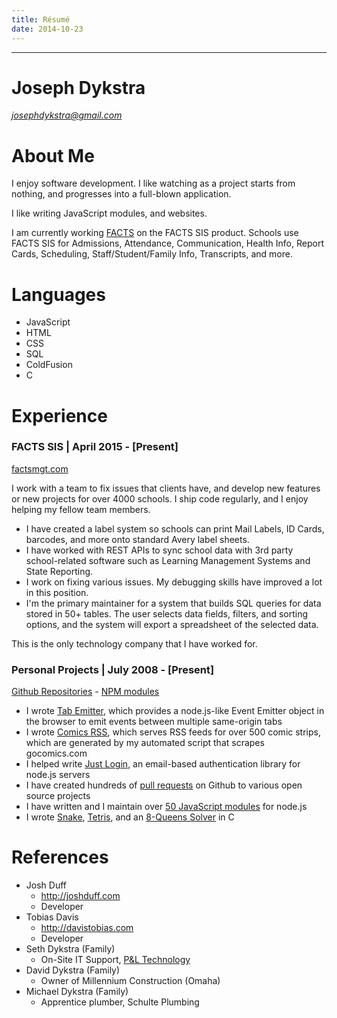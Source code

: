 ```yaml
---
title: Résumé
date: 2014-10-23
---
```


-----

# Joseph Dykstra

[*josephdykstra@gmail.com*](mailto:josephdykstra@gmail.com)

# About Me

I enjoy software development. I like watching as a project starts from nothing, and progresses into a full-blown application.

I like writing JavaScript modules, and websites.

I am currently working [FACTS](https://factsmgt.com/administration/student-information-system/) on the FACTS SIS product.  Schools use FACTS SIS for Admissions, Attendance, Communication, Health Info, Report Cards, Scheduling, Staff/Student/Family Info, Transcripts, and more.

# Languages

- JavaScript
- HTML
- CSS
- SQL
- ColdFusion
- C

<!--
- (And I'm excited to learn more!  I'm wanting to learn Go, Python, and possibly Kotlin.)
-->

# Experience

### FACTS SIS | April 2015 - [Present]

<!--
April 6, 2015
-->

[factsmgt.com](https://factsmgt.com/)

I work with a team to fix issues that clients have, and develop new features or new projects for over 4000 schools. I ship code regularly, and I enjoy helping my fellow team members.

- I have created a label system so schools can print Mail Labels, ID Cards, barcodes, and more onto standard Avery label sheets.
- I have worked with REST APIs to sync school data with 3rd party school-related software such as Learning Management Systems and State Reporting.
- I work on fixing various issues. My debugging skills have improved a lot in this position.
- I'm the primary maintainer for a system that builds SQL queries for data stored in 50+ tables.  The user selects data fields, filters, and sorting options, and the system will export a spreadsheet of the selected data.

This is the only technology company that I have worked for.

### Personal Projects | July 2008 - [Present]

[Github Repositories](https://github.com/ArtskydJ?tab=repositories) - [NPM modules](http://npmjs.org/~artskydj)

- I wrote [Tab Emitter](https://artskydj.github.io/tab-emitter/), which provides a node.js-like Event Emitter object in the browser to emit events between multiple same-origin tabs
- I wrote [Comics RSS](http://www.comicsrss.com), which serves RSS feeds for over 500 comic strips, which are generated by my automated script that scrapes gocomics.com
- I helped write [Just Login](http://justlogin.xyz/), an email-based authentication library for node.js servers
- I have created hundreds of [pull requests](https://github.com/pulls?utf8=%E2%9C%93&q=is%3Apr+author%3AArtskydJ+) on Github to various open source projects
- I have written and I maintain over [50 JavaScript modules](http://npmjs.org/~artskydj) for node.js
- I wrote [Snake](https://github.com/ArtskydJ/snake), [Tetris](https://github.com/ArtskydJ/tetris), and an [8-Queens Solver](https://github.com/ArtskydJ/eight-queens) in C

# References

- Josh Duff
	- http://joshduff.com
	- Developer
- Tobias Davis
	- http://davistobias.com
	- Developer
- Seth Dykstra (Family)
	- On-Site IT Support, [P&L Technology](http://www.pltechnology.com/)
- David Dykstra (Family)
	- Owner of Millennium Construction (Omaha)
- Michael Dykstra (Family)
	- Apprentice plumber, Schulte Plumbing
